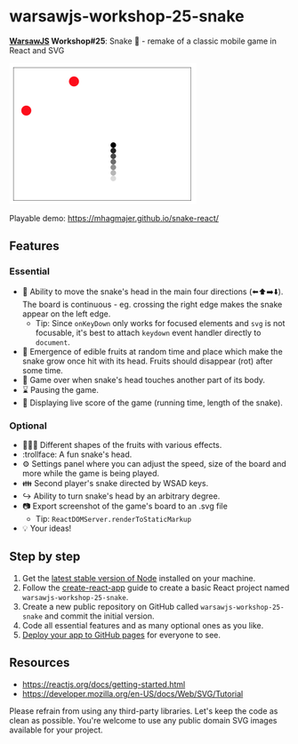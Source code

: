 # warsawjs-workshop-25-snake

**[WarsawJS](https://warsawjs.com/) Workshop#25**: Snake :snake: - remake of a classic mobile game in React and SVG

![Snake demo](WP46wsgaNr.gif)

Playable demo: https://mhagmajer.github.io/snake-react/

## Features

### Essential

* :twisted_rightwards_arrows: Ability to move the snake's  head in the main four directions (:arrow_left::arrow_up::arrow_right::arrow_down:). The board is continuous - eg. crossing the right edge makes the snake appear on the left edge.
  * Tip: Since `onKeyDown` only works for focused elements and `svg` is not focusable, it's best to attach `keydown` event handler directly to `document`.
* :apple: Emergence of edible fruits at random time and place which make the snake grow once hit with its head. Fruits should disappear (rot) after some time.
* :speak_no_evil: Game over when snake's head touches another part of its body.
* :hourglass: Pausing the game.
* :1234: Displaying live score of the game (running time, length of the snake).

### Optional

* :grapes::ice_cream::banana: Different shapes of the fruits with various effects.
* :trollface: A fun snake's head.
* :gear: Settings panel where you can adjust the speed, size of the board and more while the game is being played.
* :family: Second player's snake directed by WSAD keys.
* :arrow_right_hook: Ability to turn snake's head by an arbitrary degree.
* :camera: Export screenshot of the game's board to an .svg file
  * Tip: `ReactDOMServer.renderToStaticMarkup`
* :bulb: Your ideas!

## Step by step

1. Get the [latest stable version of Node](https://nodejs.org/en/) installed on your machine.
2. Follow the [create-react-app](https://github.com/facebook/create-react-app) guide to create a basic React project named `warsawjs-workshop-25-snake`.
3. Create a new public repository on GitHub called `warsawjs-workshop-25-snake` and commit the initial version.
4. Code all essential features and as many optional ones as you like.
5. [Deploy your app to GitHub pages](https://github.com/facebook/create-react-app/blob/master/packages/react-scripts/template/README.md#github-pages) for everyone to see.

## Resources

- https://reactjs.org/docs/getting-started.html
- https://developer.mozilla.org/en-US/docs/Web/SVG/Tutorial

Please refrain from using any third-party libraries. Let's keep the code as clean as possible. You're welcome to use any public domain SVG images available for your project.
